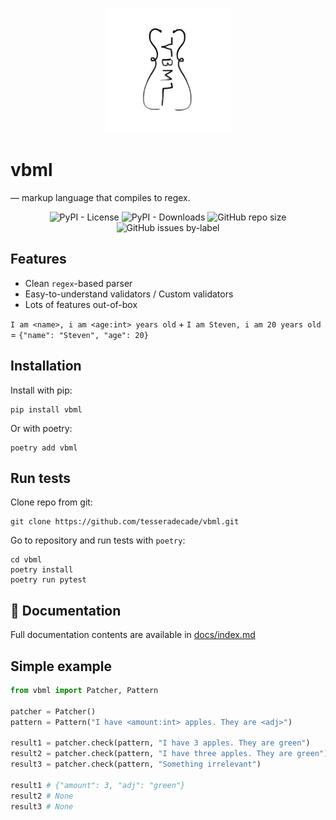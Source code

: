 <p align="center">
  <a href="https://github.com/tesseradecade/vbml">
    <img src="docs/logo.jpeg" width="200px" style="display: inline-block;">
  </a>
</p>

<h1>
  vbml
</h1>

<p>
— markup language that compiles to regex.
</p>

<p align="center">
  <img alt="PyPI - License" src="https://img.shields.io/pypi/l/vbml?style=flat-square">
  <img alt="PyPI - Downloads" src="https://img.shields.io/pypi/dw/vbml?style=flat-square">
  <img alt="GitHub repo size" src="https://img.shields.io/github/repo-size/tesseradecade/vbml?style=flat-square">
  <img alt="GitHub issues by-label" src="https://img.shields.io/github/issues/tesseradecade/vbml/bug?style=flat-square">
</p>

## Features

* Clean `regex`-based parser
* Easy-to-understand validators / Custom validators
* Lots of features out-of-box

`I am <name>, i am <age:int> years old` + `I am Steven, i am 20 years old` = `{"name": "Steven", "age": 20}`

## Installation

Install with pip:

```shell script
pip install vbml
```

Or with poetry:

```shell script
poetry add vbml
```

## Run tests

Clone repo from git:

```shell script
git clone https://github.com/tesseradecade/vbml.git
```

Go to repository and run tests with `poetry`:

```shell script
cd vbml
poetry install
poetry run pytest
```

## :book: Documentation

Full documentation contents are available in [docs/index.md](/docs/index.md)

## Simple example

```python
from vbml import Patcher, Pattern

patcher = Patcher()
pattern = Pattern("I have <amount:int> apples. They are <adj>")

result1 = patcher.check(pattern, "I have 3 apples. They are green")
result2 = patcher.check(pattern, "I have three apples. They are green")
result3 = patcher.check(pattern, "Something irrelevant")

result1 # {"amount": 3, "adj": "green"}
result2 # None
result3 # None
```
